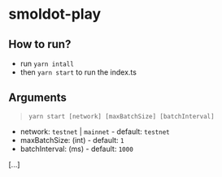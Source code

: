# smoldot-play

## How to run?
- run `yarn intall`
- then `yarn start` to run the index.ts

## Arguments

> `yarn start [network] [maxBatchSize] [batchInterval]`

- network: `testnet` | `mainnet` - default: `testnet`
- maxBatchSize: (int) - default: `1`
- batchInterval: (ms) - default: `1000`

[...]